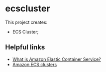 # ecscluster

This project creates:
- ECS Cluster;

## Helpful links

- [What is Amazon Elastic Container Service?][1]
- [Amazon ECS clusters][2]

[1]: https://docs.aws.amazon.com/AmazonECS/latest/developerguide/Welcome.html
[2]: https://docs.aws.amazon.com/AmazonECS/latest/developerguide/clusters.html